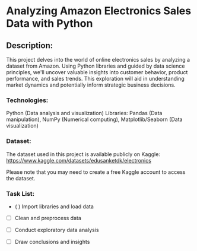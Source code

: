 # Analyzing Amazon Electronics Sales Data with Python

## Description:

This project delves into the world of online electronics sales by analyzing a dataset from Amazon. Using Python libraries and guided by data science principles, we'll uncover valuable insights into customer behavior, product performance, and sales trends. This exploration will aid in understanding market dynamics and potentially inform strategic business decisions.

### Technologies:

Python (Data analysis and visualization)
Libraries: Pandas (Data manipulation), NumPy (Numerical computing), Matplotlib/Seaborn (Data visualization)

### Dataset:
The dataset used in this project is available publicly on Kaggle: https://www.kaggle.com/datasets/edusanketdk/electronics

Please note that you may need to create a free Kaggle account to access the dataset.


### Task List:

- ( ) Import libraries and load data
- [ ] Clean and preprocess data
- [ ] Conduct exploratory data analysis
- [ ] Draw conclusions and insights



